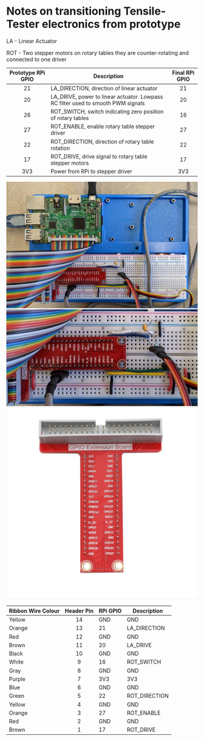 # Notes on transitioning Tensile-Tester electronics from prototype

LA - Linear Actuator

ROT - Two stepper motors on rotary tables they are counter-rotating and connected to one driver

| Prototype RPi GPIO | Description | Final RPi GPIO | 
|:---:|---|:---:|
| 21 | LA_DIRECTION, direction of linear actuator | 21 |
| 20 | LA_DRIVE, power to linear actuator. Lowpass RC filter used to smooth PWM signals | 20 |
| 26 | ROT_SWITCH, switch indicating zero position of rotary tables | 16 |
| 27 | ROT_ENABLE, enable rotary table stepper driver | 27 |
| 22 | ROT_DIRECTION, direction of rotary table rotation | 22 |
| 17 | ROT_DRIVE, drive signal to rotary table stepper motors | 17 |
| 3V3 | Power from RPi to stepper driver | 3V3 |

![](./images/TensileTesterCircuitBoard.png)
![](./images/TensileTesterCircuitBoardCloseup.png)
![](./images/40-pin-gpio-extension-board-raspberry-pi-2-b-3.jpg)

| Ribbon Wire Colour | Header Pin | RPi GPIO | Description |
|---|:---:|---|---|
| Yellow | 14 | GND | GND  |
| Orange | 13 | 21 |  LA_DIRECTION |
| Red | 12 | GND | GND |
| Brown | 11 | 20 | LA_DRIVE |
| Black | 10 | GND | GND |
| White | 9 | 16 | ROT_SWITCH |
| Gray | 8 | GND | GND |
| Purple| 7 | 3V3 | 3V3 |
| Blue | 6 | GND | GND |
| Green | 5 | 22 | ROT_DIRECTION |
| Yellow | 4 | GND | GND |
| Orange | 3 | 27 | ROT_ENABLE |
| Red | 2 | GND | GND |
| Brown | 1 | 17 | ROT_DRIVE |
